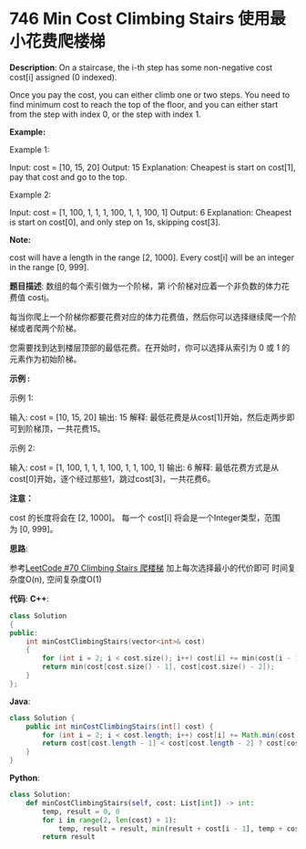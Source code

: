 # 746 Min Cost Climbing Stairs 使用最小花费爬楼梯

__Description__:
On a staircase, the i-th step has some non-negative cost cost[i] assigned (0 indexed).

Once you pay the cost, you can either climb one or two steps. You need to find minimum cost to reach the top of the floor, and you can either start from the step with index 0, or the step with index 1.

__Example:__

Example 1:

Input: cost = [10, 15, 20]
Output: 15
Explanation: Cheapest is start on cost[1], pay that cost and go to the top.

Example 2:

Input: cost = [1, 100, 1, 1, 1, 100, 1, 1, 100, 1]
Output: 6
Explanation: Cheapest is start on cost[0], and only step on 1s, skipping cost[3].

__Note:__

cost will have a length in the range [2, 1000].
Every cost[i] will be an integer in the range [0, 999].

__题目描述__:
数组的每个索引做为一个阶梯，第 i个阶梯对应着一个非负数的体力花费值 cost[i](索引从0开始)。

每当你爬上一个阶梯你都要花费对应的体力花费值，然后你可以选择继续爬一个阶梯或者爬两个阶梯。

您需要找到达到楼层顶部的最低花费。在开始时，你可以选择从索引为 0 或 1 的元素作为初始阶梯。

__示例 :__

示例 1:

输入: cost = [10, 15, 20]
输出: 15
解释: 最低花费是从cost[1]开始，然后走两步即可到阶梯顶，一共花费15。

示例 2:

输入: cost = [1, 100, 1, 1, 1, 100, 1, 1, 100, 1]
输出: 6
解释: 最低花费方式是从cost[0]开始，逐个经过那些1，跳过cost[3]，一共花费6。

__注意：__

cost 的长度将会在 [2, 1000]。
每一个 cost[i] 将会是一个Integer类型，范围为 [0, 999]。

__思路__:

参考[LeetCode #70 Climbing Stairs 爬楼梯](https://www.jianshu.com/p/8d7ceb7b7cf6)
加上每次选择最小的代价即可
时间复杂度O(n), 空间复杂度O(1)

__代码__:
__C++__:

```C++
class Solution 
{
public:
    int minCostClimbingStairs(vector<int>& cost) 
    {
        for (int i = 2; i < cost.size(); i++) cost[i] += min(cost[i - 1], cost[i - 2]);
        return min(cost[cost.size() - 1], cost[cost.size() - 2]);
    }
};
```

__Java__:

```Java
class Solution {
    public int minCostClimbingStairs(int[] cost) {
        for (int i = 2; i < cost.length; i++) cost[i] += Math.min(cost[i - 1], cost[i - 2]);
        return cost[cost.length - 1] < cost[cost.length - 2] ? cost[cost.length - 1] : cost[cost.length - 2];
    }
}
```

__Python__:

```Python
class Solution:
    def minCostClimbingStairs(self, cost: List[int]) -> int:
        temp, result = 0, 0
        for i in range(2, len(cost) + 1):
            temp, result = result, min(result + cost[i - 1], temp + cost[i - 2]) 
        return result
```
